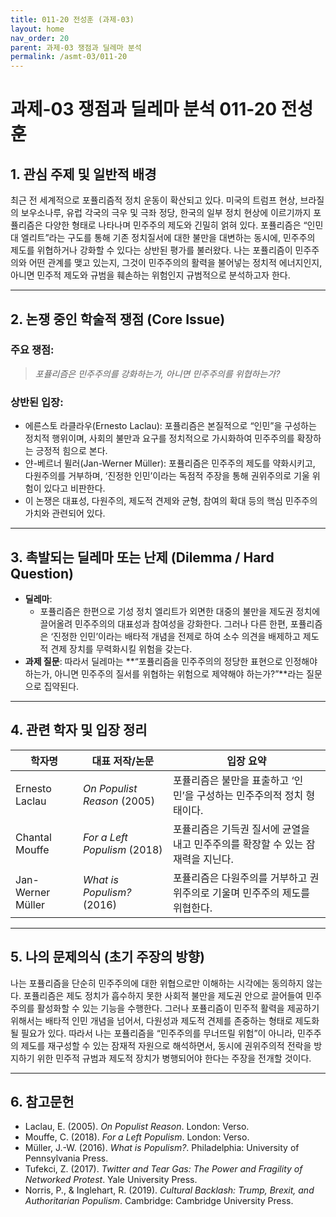```yaml
---
title: 011-20 전성훈 (과제-03)
layout: home
nav_order: 20
parent: 과제-03 쟁점과 딜레마 분석
permalink: /asmt-03/011-20
---
```


# 과제-03 쟁점과 딜레마 분석 011-20 전성훈 

## 1. 관심 주제 및 일반적 배경

최근 전 세계적으로 포퓰리즘적 정치 운동이 확산되고 있다. 미국의 트럼프 현상, 브라질의 보우소나루, 유럽 각국의 극우 및 극좌 정당, 한국의 일부 정치 현상에 이르기까지 포퓰리즘은 다양한 형태로 나타나며 민주주의 제도와 긴밀히 얽혀 있다. 포퓰리즘은 “인민 대 엘리트”라는 구도를 통해 기존 정치질서에 대한 불만을 대변하는 동시에, 민주주의 제도를 위협하거나 강화할 수 있다는 상반된 평가를 불러왔다. 나는 포퓰리즘이 민주주의와 어떤 관계를 맺고 있는지, 그것이 민주주의의 활력을 불어넣는 정치적 에너지인지, 아니면 민주적 제도와 규범을 훼손하는 위험인지 규범적으로 분석하고자 한다.

---

## 2. 논쟁 중인 학술적 쟁점 (Core Issue)

### 주요 쟁점:  

> *포퓰리즘은 민주주의를 강화하는가, 아니면 민주주의를 위협하는가?*

### 상반된 입장:
- 에른스토 라클라우(Ernesto Laclau): 포퓰리즘은 본질적으로 “인민”을 구성하는 정치적 행위이며, 사회의 불만과 요구를 정치적으로 가시화하여 민주주의를 확장하는 긍정적 힘으로 본다.
- 얀-베르너 뮐러(Jan-Werner Müller): 포퓰리즘은 민주주의 제도를 약화시키고, 다원주의를 거부하며, ‘진정한 인민’이라는 독점적 주장을 통해 권위주의로 기울 위험이 있다고 비판한다.
- 이 논쟁은 대표성, 다원주의, 제도적 견제와 균형, 참여의 확대 등의 핵심 민주주의 가치와 관련되어 있다.

---

## 3. 촉발되는 딜레마 또는 난제 (Dilemma / Hard Question)

- **딜레마**: 
  - 포퓰리즘은 한편으로 기성 정치 엘리트가 외면한 대중의 불만을 제도권 정치에 끌어올려 민주주의의 대표성과 참여성을 강화한다. 그러나 다른 한편, 포퓰리즘은 ‘진정한 인민’이라는 배타적 개념을 전제로 하여 소수 의견을 배제하고 제도적 견제 장치를 무력화시킬 위험을 갖는다.
- **과제 질문**: 따라서 딜레마는 **“포퓰리즘을 민주주의의 정당한 표현으로 인정해야 하는가, 아니면 민주주의 질서를 위협하는 위험으로 제약해야 하는가?”**라는 질문으로 집약된다.

---

## 4. 관련 학자 및 입장 정리

| 학자명             | 대표 저작/논문                                   | 입장 요약 |
|--------------------|---------------------------------------------------|-----------|
| Ernesto Laclau   | *On Populist Reason* (2005)                          | 포퓰리즘은 불만을 표출하고 ‘인민’을 구성하는 민주주의적 정치 형태이다. |
| Chantal Mouffe    | *For a Left Populism* (2018)                                | 포퓰리즘은 기득권 질서에 균열을 내고 민주주의를 확장할 수 있는 잠재력을 지닌다. |
| Jan-Werner Müller     | *What is Populism?* (2016) | 포퓰리즘은 다원주의를 거부하고 권위주의로 기울며 민주주의 제도를 위협한다. |

---

## 5. 나의 문제의식 (초기 주장의 방향)

나는 포퓰리즘을 단순히 민주주의에 대한 위협으로만 이해하는 시각에는 동의하지 않는다. 포퓰리즘은 제도 정치가 흡수하지 못한 사회적 불만을 제도권 안으로 끌어들여 민주주의를 활성화할 수 있는 기능을 수행한다. 그러나 포퓰리즘이 민주적 활력을 제공하기 위해서는 배타적 인민 개념을 넘어서, 다원성과 제도적 견제를 존중하는 형태로 제도화될 필요가 있다. 따라서 나는 포퓰리즘을 “민주주의를 무너뜨릴 위험”이 아니라, 민주주의 제도를 재구성할 수 있는 잠재적 자원으로 해석하면서, 동시에 권위주의적 전락을 방지하기 위한 민주적 규범과 제도적 장치가 병행되어야 한다는 주장을 전개할 것이다.

---

## 6. 참고문헌

- Laclau, E. (2005). *On Populist Reason*. London: Verso.  
- Mouffe, C. (2018). *For a Left Populism*. London: Verso. 
- Müller, J.-W. (2016). *What is Populism?*. Philadelphia: University of Pennsylvania Press. 
- Tufekci, Z. (2017). *Twitter and Tear Gas: The Power and Fragility of Networked Protest*. Yale University Press.  
- Norris, P., & Inglehart, R. (2019). *Cultural Backlash: Trump, Brexit, and Authoritarian Populism*. Cambridge: Cambridge University Press.
